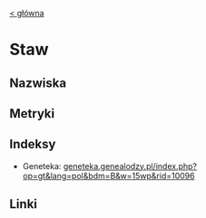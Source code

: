 [< główna](../README.md)
# Staw
## Nazwiska

## Metryki

## Indeksy
+ Geneteka: [geneteka.genealodzy.pl/index.php?op=gt&lang=pol&bdm=B&w=15wp&rid=10096](https://geneteka.genealodzy.pl/index.php?op=gt&lang=pol&bdm=B&w=15wp&rid=10096)

## Linki